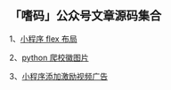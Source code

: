 ## 「嗜码」公众号文章源码集合

1、[小程序 flex 布局](https://github.com/Mayandev/fever_code/tree/master/mini_program/css_flex)

2、[python 爬校徽图片](https://github.com/Mayandev/fever_code/tree/master/python/avatar_scrapy)

3、[小程序添加激励视频广告](https://github.com/Mayandev/fever_code/tree/master/mini_program/video_ad_test)


